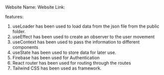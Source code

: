 Website Name:
Website Link:


features: 
1. useLoader has been used to load data from the json file from the public folder.
2. useEffect has been used to create an observer to the user movement
3. useContext has been used to pass the information to different components
4. useState has been used to store data for later use.
5. Firebase has been used for Authentication
6. React router has been used for routing through the routes
7. Tailwind CSS has been used as framework.
